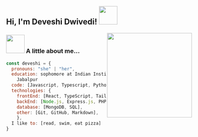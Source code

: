 <h2> Hi, I'm Deveshi Dwivedi! <img src="https://media.giphy.com/media/mGcNjsfWAjY5AEZNw6/giphy.gif" width="50"></h2>
<img align='right' src="https://media.giphy.com/media/ieyl9zmCjO4b4t6qoY/giphy.gif" width="230">

### <img src="https://media.giphy.com/media/VgCDAzcKvsR6OM0uWg/giphy.gif" width="50"> A little about me... 
```javascript
const deveshi = {
  pronouns: "she" | "her",
  education: sophomore at Indian Institute of Information Technology,
    Jabalpur
  code: [Javascript, Typescript, Python, Java, C, C++],
  technologies: {
    frontEnd: [React, TypeScript, Tailwind, HTML, CSS, Bootstrap,],
    backEnd: [Node.js, Express.js, PHP, Java],
    database: [MongoDB, SQL],
    other: [Git, GitHub, Markdown],
    },
  I like to: [read, swim, eat pizza]
}
```

